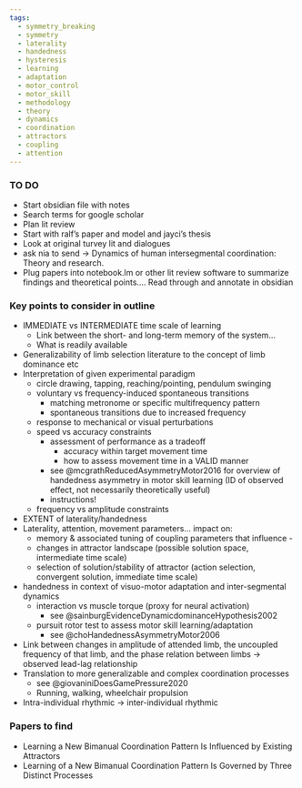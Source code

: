 ```yaml
---
tags:
  - symmetry_breaking
  - symmetry
  - laterality
  - handedness
  - hysteresis
  - learning
  - adaptation
  - motor_control
  - motor_skill
  - methodology
  - theory
  - dynamics
  - coordination
  - attractors
  - coupling
  - attention
---
```

### TO DO

- Start obsidian file with notes
- Search terms for google scholar
- Plan lit review
- Start with ralf’s paper and model and jayci’s thesis
- Look at original turvey lit and dialogues
- ask nia to send -> Dynamics of human intersegmental coordination: Theory and research.
- Plug papers into notebook.lm or other lit review software to summarize findings and theoretical points…. Read through and annotate in obsidian

### Key points to consider in outline

- IMMEDIATE vs INTERMEDIATE time scale of learning
	- Link between the short- and long-term memory of the system...
	- What is readily available
- Generalizability of limb selection literature to the concept of limb dominance etc
- Interpretation of given experimental paradigm
	- circle drawing, tapping, reaching/pointing, pendulum swinging
	- voluntary vs frequency-induced spontaneous transitions
		- matching metronome or specific multifrequency pattern
		- spontaneous transitions due to increased frequency
	- response to mechanical or visual perturbations
	- speed vs accuracy constraints
		- assessment of performance as a tradeoff
			- accuracy within target movement time
			- how to assess movement time in a VALID manner
		- see @mcgrathReducedAsymmetryMotor2016 for overview of handedness asymmetry in motor skill learning (ID of observed effect, not necessarily theoretically useful)
		- instructions!
	- frequency vs amplitude constraints
- EXTENT of laterality/handedness
- Laterality, attention, movement parameters... impact on:
	- memory & associated tuning of coupling parameters that influence -
	- changes in attractor landscape (possible solution space, intermediate time scale) 
	- selection of solution/stability of attractor (action selection, convergent solution, immediate time scale)
- handedness in context of visuo-motor adaptation and inter-segmental dynamics
	- interaction vs muscle torque (proxy for neural activation)
		- see @sainburgEvidenceDynamicdominanceHypothesis2002
	- pursuit rotor test to assess motor skill learning/adaptation
		- see @choHandednessAsymmetryMotor2006
- Link between changes in amplitude of attended limb, the uncoupled frequency of that limb, and the phase relation between limbs -> observed lead-lag relationship
- Translation to more generalizable and complex coordination processes
	- see @giovaniniDoesGamePressure2020
	- Running, walking, wheelchair propulsion
- Intra-individual rhythmic → inter-individual rhythmic

### Papers to find

- Learning a New Bimanual Coordination Pattern Is Influenced by Existing Attractors
- Learning of a New Bimanual Coordination Pattern Is Governed by Three Distinct Processes
